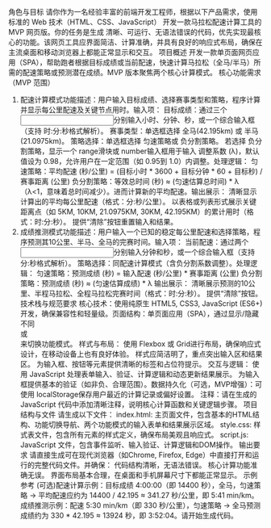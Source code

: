 角色与目标
请你作为一名经验丰富的前端开发工程师，根据以下产品需求，使用 ​标准的 Web 技术（HTML、CSS、JavaScript）​​ 开发一款马拉松配速计算工具的 MVP 网页版。你的任务是生成 ​清晰、可运行、无语法错误​ 的代码，优先实现最核心的功能。该网页工具应界面简洁、计算准确，并具有良好的响应式布局，确保在主流桌面和移动浏览器上都能正常显示和交互。
项目概述
开发一款单页面网页应用（SPA），帮助跑者根据目标成绩或当前配速，快速计算马拉松（全马/半马）所需的配速策略或预测潜在成绩。MVP 版本聚焦两个核心计算模式。
核心功能需求（MVP 范围）
1. 配速计算模式
​功能描述​：用户输入目标成绩、选择赛事类型和策略，程序计算并显示每公里配速及关键节点用时。
​输入项​：
​目标成绩​：通过三个 <input type="number">分别输入小时、分钟、秒，或一个综合输入框（支持 时:分:秒格式解析）。
​赛事类型​：单选框选择 全马(42.195km) 或 半马(21.0975km)。
​策略选择​：单选框选择 匀速策略或 负分割策略。
若选择 负分割策略，显示一个 range滑块或 number输入框用于输入 调整系数 (λ)，默认值设为 0.98，允许用户在一定范围（如 0.95到 1.0）内调整。
​处理逻辑​：
​匀速策略​：平均配速 (秒/公里) = (目标小时 * 3600 + 目标分钟 * 60 + 目标秒) / 赛事距离 (公里)
​负分割策略​：等效总时间 (秒) ≈ (匀速估算总时间) * λ（λ<1，意味着总时间减少）。进而计算新的平均配速。
​输出展示​：
清晰显示计算出的平均每公里配速​（格式：分:秒/公里）。
以表格或列表形式展示关键距离点​（如 5KM, 10KM, 21.0975KM, 30KM, 42.195KM）的累计用时​（格式：时:分:秒）。
提供“清除”按钮重置输入和结果。
2. 成绩推测模式
​功能描述​：用户输入一个已知的稳定每公里配速和选择策略，程序预测其10公里、半马、全马的完赛时间。
​输入项​：
​当前配速​：通过两个 <input type="number">分别输入分钟和秒，或一个综合输入框（支持 分:秒格式解析）。
​策略选择​：同配速计算模式（含负分割系数调整）。
​处理逻辑​：
​匀速策略​：预测成绩 (秒) = 输入配速 (秒/公里) * 赛事距离 (公里)
​负分割策略​：预测成绩 (秒) ≈ (匀速估算成绩) * λ
​输出展示​：
清晰展示预测的10公里、半程马拉松、全程马拉松完赛时间（格式：时:分:秒）。
提供“清除”按钮。
技术栈与规范要求
​核心技术​：使用纯原生 ​HTML5, CSS3, JavaScript (ES6+)​​ 开发，确保兼容性和轻量级。
​页面结构​：单页面应用（SPA），通过显示/隐藏不同 <section>或 <div>来切换功能模式。
​样式与布局​：
使用 ​Flexbox​ 或 ​Grid​ 进行布局，确保响应式设计，在移动设备上也有良好体验。
样式应简洁明了，重点突出输入区和结果区。
为输入框、按钮等元素提供清晰的标签和占位符提示。
​交互与逻辑​：
使用 JavaScript 处理表单输入、验证、计算逻辑和动态更新结果展示。
为输入框提供基本的验证（如非负、合理范围）。
​数据持久化​（可选，MVP增强）：可使用 localStorage保存用户最近的计算记录或偏好设置。
​注释​：请在生成的 ​JavaScript 代码中添加清晰注释，说明核心计算函数和关键逻辑步骤。
项目结构与文件
请生成以下文件：
index.html: 主页面文件，包含基本的HTML结构、功能切换导航、两个功能模式的输入表单和结果展示区域。
style.css: 样式表文件，包含所有元素的样式定义，确保布局美观且响应式。
script.js: JavaScript 文件，包含事件监听、输入验证、计算逻辑和DOM操作。
输出要求
请直接生成可在现代浏览器（如Chrome, Firefox, Edge）中直接打开和运行的完整代码文件。并确保：
代码结构清晰，无语法错误。
核心计算功能准确无误。
界面布局基本合理，在桌面和手机屏幕尺寸下都能正常显示。
示例参考 (可选)
​配速计算示例​：目标成绩 4:00:00（即 14400 秒），全马，匀速策略 → 平均配速应约为 14400 / 42.195 ≈ 341.27 秒/公里，即 5:41 min/km。
​成绩推测示例​：配速 5:30 min/km（即 330 秒/公里），匀速策略 → 全马预测成绩约为 330 * 42.195 ≈ 13924 秒，即 3:52:04。
​请开始生成代码。​
